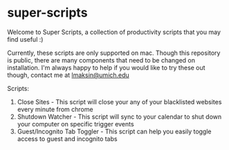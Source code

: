# super-scripts
Welcome to Super Scripts, a collection of productivity scripts that you may find useful :)

Currently, these scripts are only supported on mac. Though this repository is public, there are many components that need to be changed on installation. I'm always happy to help if you would like to try these out though, contact me at lmaksin@umich.edu

Scripts:
1. Close Sites - This script will close your any of your blacklisted websites every minute from chrome
2. Shutdown Watcher - This script will sync to your calendar to shut down your computer on specific trigger events
3. Guest/Incognito Tab Toggler - This script can help you easily toggle access to guest and incognito tabs
